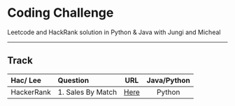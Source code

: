 # Coding Challenge
Leetcode and HackRank solution in Python & Java with Jungi and Micheal

---

## Track

| Hac/ Lee      | Question |  URL   | Java/Python |
| :----------- | :----------- | :-----------: | :-----------: |
| HackerRank      | 1. Sales By Match |  <a href="https://www.hackerrank.com/challenges/sock-merchant/">Here</a>| Python|

